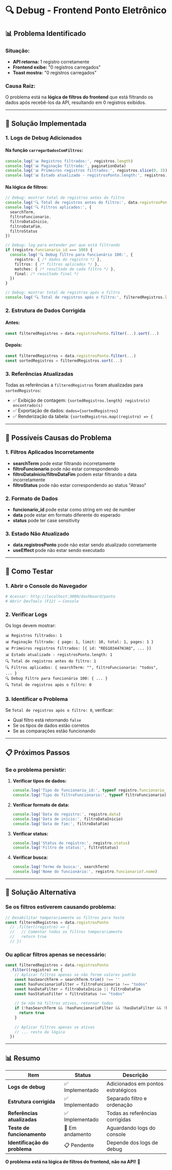 # 🔍 Debug - Frontend Ponto Eletrônico

## 📊 Problema Identificado

### **Situação:**
- **API retorna:** 1 registro corretamente
- **Frontend exibe:** "0 registros carregados" 
- **Toast mostra:** "0 registros carregados"

### **Causa Raiz:**
O problema está na **lógica de filtros do frontend** que está filtrando os dados após recebê-los da API, resultando em 0 registros exibidos.

---

## 🔧 Solução Implementada

### **1. Logs de Debug Adicionados**

#### **Na função `carregarDadosComFiltros`:**
```typescript
console.log('📊 Registros filtrados:', registros.length)
console.log('📊 Paginação filtrada:', paginationData)
console.log('📊 Primeiros registros filtrados:', registros.slice(0, 3))
console.log('📊 Estado atualizado - registrosPonto.length:', registros.length)
```

#### **Na lógica de filtros:**
```typescript
// Debug: mostrar total de registros antes do filtro
console.log('🔍 Total de registros antes do filtro:', data.registrosPonto.length)
console.log('🔍 Filtros aplicados:', {
  searchTerm,
  filtroFuncionario,
  filtroDataInicio,
  filtroDataFim,
  filtroStatus
})

// Debug: log para entender por que está filtrando
if (registro.funcionario_id === 100) {
  console.log('🔍 Debug filtro para funcionário 100:', {
    registro: { /* dados do registro */ },
    filtros: { /* filtros aplicados */ },
    matches: { /* resultado de cada filtro */ },
    final: /* resultado final */
  })
}

// Debug: mostrar total de registros após o filtro
console.log('🔍 Total de registros após o filtro:', filteredRegistros.length)
```

### **2. Estrutura de Dados Corrigida**

#### **Antes:**
```typescript
const filteredRegistros = data.registrosPonto.filter(...).sort(...)
```

#### **Depois:**
```typescript
const filteredRegistros = data.registrosPonto.filter(...)
const sortedRegistros = filteredRegistros.sort(...)
```

### **3. Referências Atualizadas**

Todas as referências a `filteredRegistros` foram atualizadas para `sortedRegistros`:
- ✅ Exibição de contagem: `{sortedRegistros.length} registro(s) encontrado(s)`
- ✅ Exportação de dados: `dados={sortedRegistros}`
- ✅ Renderização da tabela: `{sortedRegistros.map((registro) => {`

---

## 🎯 Possíveis Causas do Problema

### **1. Filtros Aplicados Incorretamente**
- **searchTerm** pode estar filtrando incorretamente
- **filtroFuncionario** pode não estar correspondendo
- **filtroDataInicio/filtroDataFim** podem estar filtrando a data incorretamente
- **filtroStatus** pode não estar correspondendo ao status "Atraso"

### **2. Formato de Dados**
- **funcionario_id** pode estar como string em vez de number
- **data** pode estar em formato diferente do esperado
- **status** pode ter case sensitivity

### **3. Estado Não Atualizado**
- **data.registrosPonto** pode não estar sendo atualizado corretamente
- **useEffect** pode não estar sendo executado

---

## 🚀 Como Testar

### **1. Abrir o Console do Navegador**
```bash
# Acessar: http://localhost:3000/dashboard/ponto
# Abrir DevTools (F12) → Console
```

### **2. Verificar Logs**
Os logs devem mostrar:
```
📊 Registros filtrados: 1
📊 Paginação filtrada: { page: 1, limit: 10, total: 1, pages: 1 }
📊 Primeiros registros filtrados: [{ id: "REG103447HJAQ", ... }]
📊 Estado atualizado - registrosPonto.length: 1
🔍 Total de registros antes do filtro: 1
🔍 Filtros aplicados: { searchTerm: "", filtroFuncionario: "todos", ... }
🔍 Debug filtro para funcionário 100: { ... }
🔍 Total de registros após o filtro: 0
```

### **3. Identificar o Problema**
Se `Total de registros após o filtro: 0`, verificar:
- Qual filtro está retornando `false`
- Se os tipos de dados estão corretos
- Se as comparações estão funcionando

---

## 📋 Próximos Passos

### **Se o problema persistir:**

1. **Verificar tipos de dados:**
   ```typescript
   console.log('Tipo do funcionario_id:', typeof registro.funcionario_id)
   console.log('Tipo do filtroFuncionario:', typeof filtroFuncionario)
   ```

2. **Verificar formato de data:**
   ```typescript
   console.log('Data do registro:', registro.data)
   console.log('Data de início:', filtroDataInicio)
   console.log('Data de fim:', filtroDataFim)
   ```

3. **Verificar status:**
   ```typescript
   console.log('Status do registro:', registro.status)
   console.log('Filtro de status:', filtroStatus)
   ```

4. **Verificar busca:**
   ```typescript
   console.log('Termo de busca:', searchTerm)
   console.log('Nome do funcionário:', registro.funcionario?.nome)
   ```

---

## 🔧 Solução Alternativa

### **Se os filtros estiverem causando problema:**

```typescript
// Desabilitar temporariamente os filtros para teste
const filteredRegistros = data.registrosPonto
  // .filter((registro) => {
  //   // Comentar todos os filtros temporariamente
  //   return true
  // })
```

### **Ou aplicar filtros apenas se necessário:**

```typescript
const filteredRegistros = data.registrosPonto
  .filter((registro) => {
    // Aplicar filtros apenas se não forem valores padrão
    const hasSearchTerm = searchTerm.trim() !== ''
    const hasFuncionarioFilter = filtroFuncionario !== "todos"
    const hasDataFilter = filtroDataInicio || filtroDataFim
    const hasStatusFilter = filtroStatus !== "todos"
    
    // Se não há filtros ativos, retornar todos
    if (!hasSearchTerm && !hasFuncionarioFilter && !hasDataFilter && !hasStatusFilter) {
      return true
    }
    
    // Aplicar filtros apenas se ativos
    // ... resto da lógica
  })
```

---

## 📊 Resumo

| Item | Status | Descrição |
|------|--------|-----------|
| **Logs de debug** | ✅ Implementado | Adicionados em pontos estratégicos |
| **Estrutura corrigida** | ✅ Implementado | Separado filtro e ordenação |
| **Referências atualizadas** | ✅ Implementado | Todas as referências corrigidas |
| **Teste de funcionamento** | 🔄 Em andamento | Aguardando logs do console |
| **Identificação do problema** | 📋 Pendente | Depende dos logs de debug |

**O problema está na lógica de filtros do frontend, não na API!** 🎯

